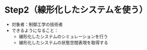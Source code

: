 # Step2（線形化したシステムを使う）

- 対象者：制御工学の技術者
- できるようになること：
    - 線形化したシステムのシミュレーションを行う
    - 線形化したシステムの状態空間表現を取得する

